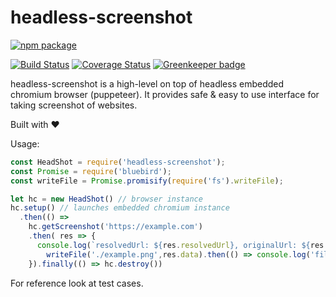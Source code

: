 # headless-screenshot
[![npm package](https://nodei.co/npm/headless-screenshot.png?downloads=true&downloadRank=true&stars=true)](https://nodei.co/npm/headless-screenshot/)</br>

 [![Build Status](https://travis-ci.org/AppliedSoul/headless-screenshot.svg?branch=master)](https://travis-ci.org/AppliedSoul/headless-screenshot) [![Coverage Status](https://coveralls.io/repos/github/AppliedSoul/headless-screenshot/badge.svg?branch=master)](https://coveralls.io/github/AppliedSoul/crawlmatic?branch=master) [![Greenkeeper badge](https://badges.greenkeeper.io/AppliedSoul/headless-screenshot.svg)](https://greenkeeper.io/)   


headless-screenshot is a high-level on top of headless embedded chromium browser (puppeteer). It provides safe & easy to use interface for taking screenshot of websites.   

Built with :heart:


 Usage:
```javascript
const HeadShot = require('headless-screenshot');
const Promise = require('bluebird');
const writeFile = Promise.promisify(require('fs').writeFile);

let hc = new HeadShot() // browser instance
hc.setup() // launches embedded chromium instance
  .then(() =>
    hc.getScreenshot('https://example.com')
    .then( res => {
      console.log(`resolvedUrl: ${res.resolvedUrl}, originalUrl: ${res.url}, isReachable: ${res.isReachable}`);
        writeFile('./example.png',res.data).then(() => console.log('file is written'));
    }).finally(() => hc.destroy())
```

For reference look at test cases.
